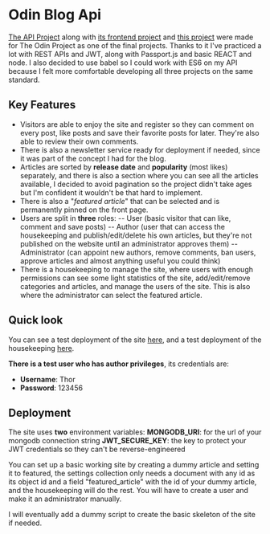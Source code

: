 # Odin Blog Api

[The API Project](https://github.com/JulianKings/odin-blog-api) along with [its frontend project](https://github.com/JulianKings/odin-blog-api-frontend) and [this project](https://github.com/JulianKings/odin-blog-api-housekeeping) were made for The Odin Project as one of the final projects. Thanks to it I've practiced a lot with REST APIs and JWT, along with Passport.js and basic REACT and node. I also decided to use babel so I could work with ES6 on my API because I felt more comfortable developing all three projects on the same standard.

## Key Features

 - Visitors are able to enjoy the site and register so they can comment on every post, like posts and save their favorite posts for later. They're also able to review their own comments.
 - There is also a newsletter service ready for deployment if needed, since it was part of the concept I had for the blog.
 - Articles are sorted by **release date** and **popularity** (most likes) separately, and there is also a section where you can see all the articles available, I decided to avoid pagination so the project didn't take ages but I'm confident it wouldn't be that hard to implement.
 - There is also a "*featured article*" that can be selected and is permanently pinned on the front page.
 - Users are split in **three** roles:
 -- User (basic visitor that can like, comment and save posts)
 -- Author (user that can access the housekeeping and publish/edit/delete his own articles, but they're not published on the website until an administrator approves them)
 -- Administrator (can appoint new authors, remove comments, ban users, approve articles and almost anything useful you could think) 
 - There is a housekeeping to manage the site, where users with enough permissions can see some light statistics of the site, add/edit/remove categories and articles, and manage the users of the site. This is also where the administrator can select the featured article.

## Quick look

You can see a test deployment of the site [here](https://odin-blog-frontend.netlify.app/), and a test deployment of the housekeeping [here](https://odin-blog-housekeeping.netlify.app/).

**There is a test user who has author privileges**, its credentials are:

 - **Username**: Thor
 - **Password**: 123456

## Deployment

The site uses **two** environment variables:
**MONGODB_URI**: for the url of your mongodb connection string
**JWT_SECURE_KEY**: the key to protect your JWT credentials so they can't be reverse-engineered

You can set up a basic working site by creating a dummy article and setting it to featured, the settings collection only needs a document with any id as its object id and a field "featured_article" with the id of your dummy article, and the housekeeping will do the rest. You will have to create a user and make it an administrator manually.

I will eventually add a dummy script to create the basic skeleton of the site if needed.